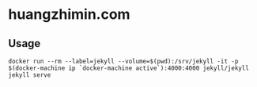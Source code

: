huangzhimin.com
===================

Usage
-----

    docker run --rm --label=jekyll --volume=$(pwd):/srv/jekyll -it -p $(docker-machine ip `docker-machine active`):4000:4000 jekyll/jekyll jekyll serve
